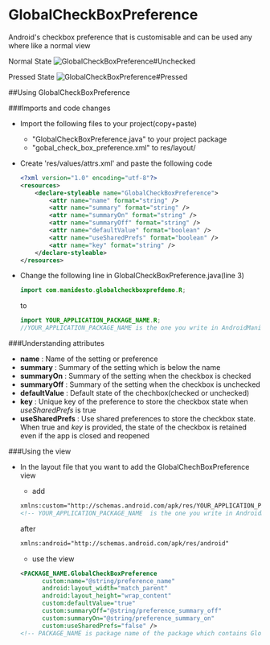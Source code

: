 GlobalCheckBoxPreference
========================

Android's checkbox preference that is customisable and can be used any where like a normal view

Normal State
![GlobalCheckBoxPreference#Unchecked](https://un7o1q.by3301.livefilestore.com/y2pxmvKMYH7kpq6Jpa8fvr98Cmbjf21yPCVNyQPLsZ0G16rZ3Sh3RTOfT_GG95PgzbcHOlv47Q2vLJ_yWeJDXon9-1yWCfe8YvmkV5lbVKpmJk/Screenshot_2014-08-21-02-40-47_1.jpg?psid=1 "GlobalCheckBoxPreference_Unchecked")

Pressed State
![GlobalCheckBoxPreference#Pressed](https://pcozwa.by3301.livefilestore.com/y2pK9-jvIln_lHP1DQ7F40uFPPrTylg2t3fkZd9w4eyXFibcH_ICUPMX4hyg4453v-KEztL-nBCv-nqQlJwWSwhWDDpOFtbAuJZ_XA8PMPi9mQ/Screenshot_2014-08-21-02-40-53_1.jpg?psid=1 "GlobalCheckBoxPreference_Pressed")

##Using GlobalCheckBoxPreference 

###Imports and code changes
* Import the following files to your project(copy+paste)
  * "GlobalCheckBoxPreference.java" to your project package
  * "gobal_check_box_preference.xml" to res/layout/

* Create 'res/values/attrs.xml' and paste the following code
  ```xml
  <?xml version="1.0" encoding="utf-8"?>
  <resources>
      <declare-styleable name="GlobalCheckBoxPreference">
          <attr name="name" format="string" />
          <attr name="summary" format="string" />
          <attr name="summaryOn" format="string" />
          <attr name="summaryOff" format="string" />
          <attr name="defaultValue" format="boolean" />
          <attr name="useSharedPrefs" format="boolean" />
          <attr name="key" format="string" />
      </declare-styleable>
  </resources>
  ```
* Change the following line in GlobalCheckBoxPreference.java(line 3)

  ```java
  import com.manidesto.globalcheckboxprefdemo.R;
  ``` 
  to
  ```java
  import YOUR_APPLICATION_PACKAGE_NAME.R;
  //YOUR_APPLICATION_PACKAGE_NAME is the one you write in AndroidManifest.xml
  ```
###Understanding attributes
* **name** : Name of the setting or preference
* **summary** : Summary of the setting which is below the name
* **summaryOn** : Summary of the setting when the checkbox is checked
* **summaryOff** : Summary of the setting when the checkbox is unchecked
* **defaultValue** : Default state of the chechbox(checked or unchecked)
* **key** : Unique key of the preference to store the checkbox state when *useSharedPrefs* is true
* **useSharedPrefs** : Use shared preferences to store the checkbox state. When true and *key* is provided, the state of the checkbox is retained even if the app is closed and reopened

###Using the view
* In the layout file that you want to add the GlobalChechBoxPreference view
  * add
  ```xml
  xmlns:custom="http://schemas.android.com/apk/res/YOUR_APPLICATION_PACKAGE_NAME"
  <!-- YOUR_APPLICATION_PACKAGE_NAME  is the one you write in AndroidManifest.xml -->
  ``` 
  after
  ```xml
  xmlns:android="http://schemas.android.com/apk/res/android"
  ```
  
  * use the view
  ```xml
  <PACKAGE_NAME.GlobalCheckBoxPreference
        custom:name="@string/preference_name"
        android:layout_width="match_parent"
        android:layout_height="wrap_content"
        custom:defaultValue="true"
        custom:summaryOff="@string/preference_summary_off"
        custom:summaryOn="@string/preference_summary_on"
        custom:useSharedPrefs="false" />
  <!-- PACKAGE_NAME is package name of the package which contains GlobalCheckBoxPreference.java -->
  ```



